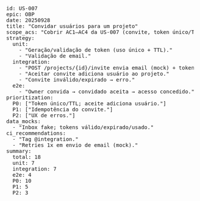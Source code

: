 <pre>
id: US-007
epic: OBP
date: 20250928
title: "Convidar usuários para um projeto"
scope_acs: "Cobrir AC1–AC4 da US-007 (convite, token único/TTL, aceite, erro em inválido)."
strategy:
  unit:
    - "Geração/validação de token (uso único + TTL)."
    - "Validação de email."
  integration:
    - "POST /projects/{id}/invite envia email (mock) + token."
    - "Aceitar convite adiciona usuário ao projeto."
    - "Convite inválido/expirado → erro."
  e2e:
    - "Owner convida → convidado aceita → acesso concedido."
prioritization:
  P0: ["Token único/TTL; aceite adiciona usuário."]
  P1: ["Idempotência do convite."]
  P2: ["UX de erros."]
data_mocks:
  - "Inbox fake; tokens válido/expirado/usado."
ci_recommendations:
  - "Tag @integration."
  - "Retries 1x em envio de email (mock)."
summary:
  total: 18
  unit: 7
  integration: 7
  e2e: 4
  P0: 10
  P1: 5
  P2: 3
</pre>
